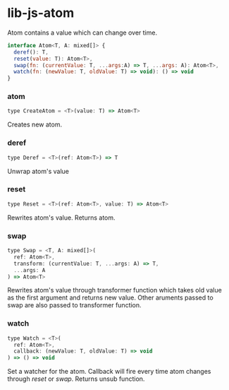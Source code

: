 # lib-js-atom

Atom contains a value which can change over time.
```js
interface Atom<T, A: mixed[]> {
  deref(): T,
  reset(value: T): Atom<T>,
  swap(fn: (currentValue: T, ...args:A) => T, ...args: A): Atom<T>,
  watch(fn: (newValue: T, oldValue: T) => void): () => void
}
```

### atom
```js
type CreateAtom = <T>(value: T) => Atom<T>
```
Creates new atom.

### deref
```js
type Deref = <T>(ref: Atom<T>) => T
```
Unwrap atom's value

### reset
```js
type Reset = <T>(ref: Atom<T>, value: T) => Atom<T>
```
Rewrites atom's value. Returns atom.

### swap
```js
type Swap = <T, A: mixed[]>(
  ref: Atom<T>,
  transform: (currentValue: T, ...args: A) => T,
  ...args: A
) => Atom<T>
```
Rewrites atom's value through transformer function which takes old value as the first argument and returns new value. Other aruments passed to swap are also passed to transformer function.

### watch
```js
type Watch = <T>(
  ref: Atom<T>,
  callback: (newValue: T, oldValue: T) => void
) => () => void
```
Set a watcher for the atom. Callback will fire every time atom changes through *reset* or *swap*. Returns unsub function.